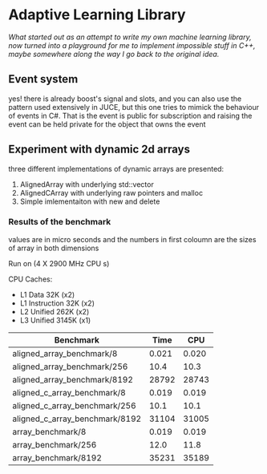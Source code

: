 # Adaptive Learning Library
*What started out as an attempt to write my own machine learning library, now turned into a playground for me to implement impossible stuff in C++, maybe somewhere along the way I go back to the original idea.*

## Event system 
yes! there is already boost's signal and slots, and you can also use the pattern used extensively in JUCE, but this one tries to mimick the behaviour of events in C#. That is the event is public for subscription and raising the event can be held private for the object that owns the event

## Experiment with dynamic 2d arrays
three different implementations of dynamic arrays are presented:
1. AlignedArray with underlying std::vector
2. AlignedCArray with underlying raw pointers and malloc
3. Simple imlementaiton with new and delete

### Results of the benchmark

values are in micro seconds and the numbers in first coloumn are the sizes of array in both dimensions

Run on (4 X 2900 MHz CPU s)

CPU Caches:
  * L1 Data 32K (x2)
  * L1 Instruction 32K (x2)
  * L2 Unified 262K (x2)
  * L3 Unified 3145K (x1)
  
Benchmark | Time | CPU 
--- | --- | ---
aligned_array_benchmark/8 | 0.021  | 0.020  
aligned_array_benchmark/256 | 10.4  | 10.3  
aligned_array_benchmark/8192 |     28792    |     28743
aligned_c_array_benchmark/8 |     0.019    |     0.019
aligned_c_array_benchmark/256 |      10.1    |      10.1 
aligned_c_array_benchmark/8192 |     31104    |     31005 
array_benchmark/8              |     0.019    |     0.019 
array_benchmark/256            |      12.0    |      11.8 
array_benchmark/8192           |     35231    |     35189

